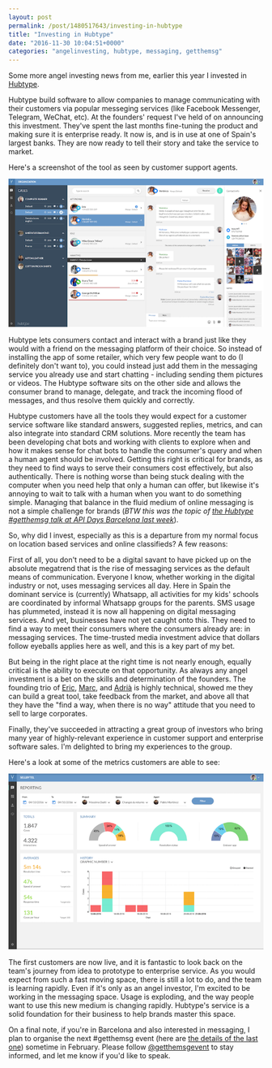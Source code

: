 ```yaml
---
layout: post
permalink: /post/1480517643/investing-in-hubtype
title: "Investing in Hubtype"
date: "2016-11-30 10:04:51+0000"
categories: "angelinvesting, hubtype, messaging, getthemsg"
---
```


Some more angel investing news from me, earlier this year I invested in [Hubtype](https://hubtype.com). 

Hubtype build software to allow companies to manage communicating with their customers via popular messeging services (like Facebook Messenger, Telegram, WeChat, etc). At the founders' request I've held of on announcing this investment. They've spent the last months fine-tuning the product and making sure it is enterprise ready. It now is, and is in use at one of Spain's largest banks. They are now ready to tell their story and take the service to market. 

Here's a screenshot of the tool as seen by customer support agents.
<div class="ctr">
  <img src="/img/blog/hubtype_dashboard.png"/>
</div>

Hubtype lets consumers contact and interact with a brand just like they would with a friend on the messaging platform of their choice. So instead of installing the app of some retailer, which very few people want to do (I definitely don't want to), you could instead just add them in the messaging service you already use and start chatting - including sending them pictures or videos. The Hubtype software sits on the other side and allows the consumer brand to manage, delegate, and track the incoming flood of messages, and thus resolve them quickly and correctly. 

Hubtype customers have all the tools they would expect for a customer service software like standard answers, suggested replies, metrics, and can also integrate into standard CRM solutions. More recently the team has been developing chat bots and working with clients to explore when and how it makes sense for chat bots to handle the consumer's query and when a human agent should be involved. Getting this right is critical for brands, as they need to find ways to serve their consumers cost effectively, but also authentically. There is nothing worse than being stuck dealing with the computer when you need help that only a human can offer, but likewise it's annoying to wait to talk with a human when you want to do something simple. Managing that balance in the fluid medium of online messaging is not a simple challenge for brands (_BTW this was the topic of [the Hubtype #getthemsg talk at API Days Barcelona last week](https://speakerdeck.com/ericmarcos/hybrid-conversational-interfaces)_).

So, why did I invest, especially as this is a departure from my normal focus on location based services and online classifieds? A few reasons: 

First of all, you don't need to be a digital savant to have picked up on the absolute megatrend that is the rise of messaging services as the default means of communication. Everyone I know, whether working in the digital industry or not, uses messaging services all day. Here in Spain the dominant service is (currently) Whatsapp, all activities for my kids' schools are coordinated by informal Whatsapp groups for the parents. SMS usage has plummeted, instead it is now all happening on digital messaging services. And yet, businesses have not yet caught onto this. They need to find a way to meet their consumers where the consumers already are: in messaging services. The time-trusted media investment advice that dollars follow eyeballs applies here as well, and this is a key part of my bet. 

But being in the right place at the right time is not nearly enough, equally critical is the ability to execute on that opportunity. As always any angel investment is a bet on the skills and determination of the founders. The founding trio of [Eric](https://www.linkedin.com/in/ericmarcospitarch), [Marc](https://www.linkedin.com/in/mcaballe), and [Adrià](https://www.linkedin.com/in/adri%C3%A0-gasc%C3%B3n-09069229/en) is highly technical, showed me they can build a great tool, take feedback from the market, and above all that they have the "find a way, when there is no way" attitude that you need to sell to large corporates. 

Finally, they've succeeded in attracting a great group of investors who bring many year of highly-relevant experience in customer support and enterprise software sales. I'm delighted to bring my experiences to the group.

Here's a look at some of the metrics customers are able to see:
<div class="ctr">
  <img src="/img/blog/hubtype_reporting.png"/>
</div>

The first customers are now live, and it is fantastic to look back on the team's journey from idea to prototype to enterprise service. As you would expect from such a fast moving space, there is still a lot to do, and the team is learning rapidly. Even if it's only as an angel investor, I'm excited to be working in the messaging space. Usage is exploding, and the way people want to use this new medium is changing rapidly. Hubtype's service is a solid foundation for their business to help brands master this space. 

On a final note, if you're in Barcelona and also interested in messaging, I plan to organise the next #getthemsg event (here are [the details of the last one](http://www.freyfogle.com/post/1467893447/getthemsg)) sometime in February. Please follow [@getthemsgevent](https://twitter.com/getthemsgevent) to stay informed, and let me know if you'd like to speak. 

